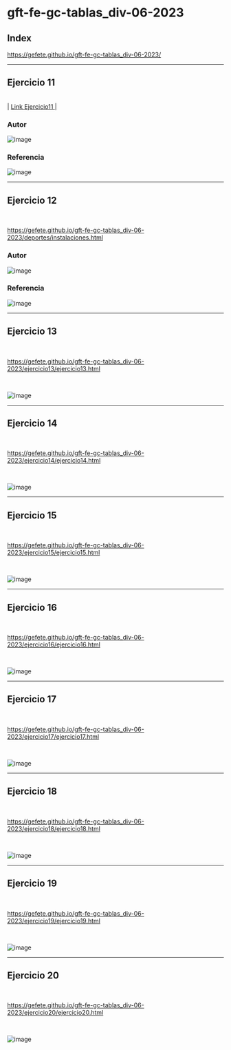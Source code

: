 # gft-fe-gc-tablas_div-06-2023
## Index

https://gefete.github.io/gft-fe-gc-tablas_div-06-2023/
<hr>

## Ejercicio 11

<br>
| <a href="https://gefete.github.io/gft-fe-gc-tablas_div-06-2023/deportes/donde2.html" target="_blank"> Link Ejercicio11 </a> |



<br>

### Autor
![image](https://github.com/Gefete/gft-fe-gc-tablas_div-06-2023/assets/84667512/44045a60-c305-474a-90c0-27b4ce495fca)

### Referencia
![image](https://github.com/Gefete/gft-fe-gc-tablas_div-06-2023/assets/84667512/00e4500e-cf56-4735-a05c-0028cdc49809)

<hr>

## Ejercicio 12
<br> 

https://gefete.github.io/gft-fe-gc-tablas_div-06-2023/deportes/instalaciones.html


### Autor
![image](https://github.com/Gefete/gft-fe-gc-tablas_div-06-2023/assets/84667512/80b15611-5bfb-4256-af40-9b93aeb62409)

### Referencia
![image](https://github.com/Gefete/gft-fe-gc-tablas_div-06-2023/assets/84667512/3a731090-b495-4015-9ed6-7bf055966a74)

<hr>


## Ejercicio 13

<br> 

https://gefete.github.io/gft-fe-gc-tablas_div-06-2023/ejercicio13/ejercicio13.html

<br> 

![image](https://github.com/Gefete/gft-fe-gc-tablas_div-06-2023/assets/84667512/a7c01c5c-0c86-46a2-b8af-6ba82e61db1f)

<hr> 

## Ejercicio 14

<br> 

https://gefete.github.io/gft-fe-gc-tablas_div-06-2023/ejercicio14/ejercicio14.html

<br>

![image](https://github.com/Gefete/gft-fe-gc-tablas_div-06-2023/assets/84667512/071d695b-36bf-494a-9340-bd0287f58348)

 <hr> 
 
## Ejercicio 15

 <br> 
 
https://gefete.github.io/gft-fe-gc-tablas_div-06-2023/ejercicio15/ejercicio15.html

 <br> 
 
![image](https://github.com/Gefete/gft-fe-gc-tablas_div-06-2023/assets/84667512/7728dc33-bb1a-40ef-bbc2-a00239d85182)

 <hr>
 
## Ejercicio 16

<br>

https://gefete.github.io/gft-fe-gc-tablas_div-06-2023/ejercicio16/ejercicio16.html

 <br> 
 
![image](https://github.com/Gefete/gft-fe-gc-tablas_div-06-2023/assets/84667512/b7be0319-1e4d-4d6a-b654-b4d64b410495)

 <hr> 
 
## Ejercicio 17

 <br> 
 
https://gefete.github.io/gft-fe-gc-tablas_div-06-2023/ejercicio17/ejercicio17.html

 <br> 
 
![image](https://github.com/Gefete/gft-fe-gc-tablas_div-06-2023/assets/84667512/b82fe1c2-0cf1-4420-a2e1-3ae9f1e2470d)

 <hr> 
 
## Ejercicio 18

 <br> 
 
https://gefete.github.io/gft-fe-gc-tablas_div-06-2023/ejercicio18/ejercicio18.html

 <br> 
 
![image](https://github.com/Gefete/gft-fe-gc-tablas_div-06-2023/assets/84667512/06f0d859-2a9f-45e5-8100-f2e1eb2d4373)

 <hr> 
 
## Ejercicio 19

 <br> 
 
https://gefete.github.io/gft-fe-gc-tablas_div-06-2023/ejercicio19/ejercicio19.html

 <br> 
 
![image](https://github.com/Gefete/gft-fe-gc-tablas_div-06-2023/assets/84667512/646c0543-2bbd-4ddd-a0ce-4e4dfd33179e)

 <hr> 
 
## Ejercicio 20

 <br> 
 
https://gefete.github.io/gft-fe-gc-tablas_div-06-2023/ejercicio20/ejercicio20.html

 <br> 
 
![image](https://github.com/Gefete/gft-fe-gc-tablas_div-06-2023/assets/84667512/740e991d-f58f-47f2-9457-3220e9ae0a28)
